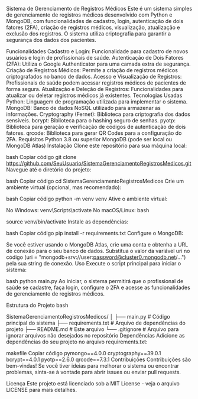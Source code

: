 Sistema de Gerenciamento de Registros Médicos
Este é um sistema simples de gerenciamento de registros médicos desenvolvido com Python e MongoDB, com funcionalidades de cadastro, login, autenticação de dois fatores (2FA), criação de registros médicos, visualização, atualização e exclusão dos registros. O sistema utiliza criptografia para garantir a segurança dos dados dos pacientes.

Funcionalidades
Cadastro e Login: Funcionalidade para cadastro de novos usuários e login de profissionais de saúde.
Autenticação de Dois Fatores (2FA): Utiliza o Google Authenticator para uma camada extra de segurança.
Criação de Registros Médicos: Permite a criação de registros médicos criptografados no banco de dados.
Acesso e Visualização de Registros: Profissionais de saúde podem acessar registros médicos de pacientes de forma segura.
Atualização e Deleção de Registros: Funcionalidades para atualizar ou deletar registros médicos já existentes.
Tecnologias Usadas
Python: Linguagem de programação utilizada para implementar o sistema.
MongoDB: Banco de dados NoSQL utilizado para armazenar as informações.
Cryptography (Fernet): Biblioteca para criptografia dos dados sensíveis.
bcrypt: Biblioteca para o hashing seguro de senhas.
pyotp: Biblioteca para geração e verificação de códigos de autenticação de dois fatores.
qrcode: Biblioteca para gerar QR Codes para a configuração do 2FA.
Requisitos
Python 3.8 ou superior
MongoDB (pode ser local ou MongoDB Atlas)
 Instalação
Clone este repositório para sua máquina local:

bash
Copiar código
git clone https://github.com/SeuUsuario/SistemaGerenciamentoRegistrosMedicos.git
Navegue até o diretório do projeto:

bash
Copiar código
cd SistemaGerenciamentoRegistrosMedicos
Crie um ambiente virtual (opcional, mas recomendado):

bash
Copiar código
python -m venv venv
Ative o ambiente virtual:

No Windows:
venv\Scripts\activate
No macOS/Linux:
bash

source venv/bin/activate
Instale as dependências:

bash
Copiar código
pip install -r requirements.txt
Configure o MongoDB:

Se você estiver usando o MongoDB Atlas, crie uma conta e obtenha a URL de conexão para o seu banco de dados.
Substitua o valor da variável uri no código (uri = "mongodb+srv://user:password@cluster0.mongodb.net/...") pela sua string de conexão.
Uso
Execute o script principal para iniciar o sistema:

bash
python main.py
Ao iniciar, o sistema permitirá que o profissional de saúde se cadastre, faça login, configure o 2FA e acesse as funcionalidades de gerenciamento de registros médicos.

Estrutura do Projeto
bash

SistemaGerenciamentoRegistrosMedicos/
│
├── main.py             # Código principal do sistema
├── requirements.txt    # Arquivo de dependências do projeto
├── README.md           # Este arquivo
└── .gitignore          # Arquivo para ignorar arquivos não desejados no repositório
Dependências
Adicione as dependências do seu projeto no arquivo requirements.txt:

makefile
Copiar código
pymongo==4.0.0
cryptography==39.0.1
bcrypt==4.0.1
pyotp==2.6.0
qrcode==7.3.1
Contribuições
Contribuições são bem-vindas! Se você tiver ideias para melhorar o sistema ou encontrar problemas, sinta-se à vontade para abrir issues ou enviar pull requests.

Licença
Este projeto está licenciado sob a MIT License - veja o arquivo LICENSE para mais detalhes.


<!---
josepedrobg/josepedrobg is a ✨ special ✨ repository because its `README.md` (this file) appears on your GitHub profile.
You can click the Preview link to take a look at your changes.
--->
